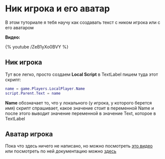 # Ник игрока и его аватар

В этом туториале я тебя научу как создавать текст с ником игрока или с его аватаром

**Видео:**

{% youtube /ZeB1yXo0BVY %}

## Ник игрока
Тут все легко, просто создаем **Local Script** в TextLabel пишем туда этот скрипт:
````lua
name = game.Players.LocalPlayer.Name
script.Parent.Text = name
````
**Name** обозначает то, что у локального (у игрока, у которого берется имя) скрипт спрашивает, какое значение стоит в переменной Name и после этого выводит значение переменной в значение Text, которое в TextLabel
## Аватар игрока
Пока что здесь ничего не написано, но можно посмотреть [это видео](https://youtu.be/ZeB1yXo0BVY) или посмотреть по ней документацию можно [здесь](https://developer.roblox.com/en-us/api-reference/function/Players/GetUserThumbnailAsync)
